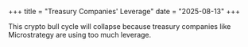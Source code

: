 +++
title = "Treasury Companies' Leverage"
date = "2025-08-13"
+++

This crypto bull cycle will collapse because treasury companies like Microstrategy are using too much leverage.
			